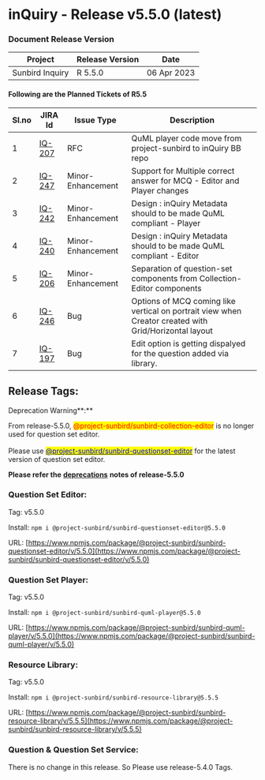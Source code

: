 # inQuiry - Release v5.5.0 (latest)

### Document Release Version

| Project         | Release Version | Date        |
| --------------- | --------------- | ----------- |
| Sunbird Inquiry | R 5.5.0         | 06 Apr 2023 |



#### Following are the Planned Tickets of R5.5

| Sl.no | JIRA Id                                                       | Issue Type        | Description                                                                                           |
| ----- | ------------------------------------------------------------- | ----------------- | ----------------------------------------------------------------------------------------------------- |
| 1     | [IQ-207](https://project-sunbird.atlassian.net/browse/IQ-207) | RFC               | QuML player code move from project-sunbird to inQuiry BB repo                                         |
| 2     | [IQ-247](https://project-sunbird.atlassian.net/browse/IQ-247) | Minor-Enhancement | Support for Multiple correct answer for MCQ - Editor and Player changes                               |
| 3     | [IQ-242](https://project-sunbird.atlassian.net/browse/IQ-242) | Minor-Enhancement | Design : inQuiry Metadata should to be made QuML compliant - Player                                   |
| 4     | [IQ-240](https://project-sunbird.atlassian.net/browse/IQ-240) | Minor-Enhancement | Design : inQuiry Metadata should to be made QuML compliant - Editor                                   |
| 5     | [IQ-206](https://project-sunbird.atlassian.net/browse/IQ-206) | Minor-Enhancement | Separation of question-set components from Collection-Editor components                               |
| 6     | [IQ-246](https://project-sunbird.atlassian.net/browse/IQ-246) | Bug               | Options of MCQ coming like vertical on portrait view when Creator created with Grid/Horizontal layout |
| 7     | [IQ-197](https://project-sunbird.atlassian.net/browse/IQ-197) | Bug               | Edit option is getting dispalyed for the question added via library.                                  |

## Release Tags:

Deprecation Warning**:**&#x20;

From release-5.5.0, <mark style="color:red;">@project-sunbird/sunbird-collection-editor</mark> is no longer used for question set editor.\
\
Please use [<mark style="color:blue;">@project-sunbird/sunbird-questionset-editor</mark>](https://www.npmjs.com/package/@project-sunbird/sunbird-questionset-editor/v/5.5.0) for the latest version of question set editor.

**Please refer the** [**deprecations**](https://inquiry.sunbird.org/use/deprecations/release-5.5.0) **notes of release-5.5.0**

### Question Set **Editor**:

Tag: v5.5.0

Install: `npm i @project-sunbird/sunbird-questionset-editor@5.5.0`

URL: [https://www.npmjs.com/package/@project-sunbird/sunbird-questionset-editor/v/5.5.0](https://www.npmjs.com/package/@project-sunbird/sunbird-questionset-editor/v/5.5.0)

### Question Set Player:

Tag: v5.5.0

Install: `npm i @project-sunbird/sunbird-quml-player@5.5.0`

URL: [https://www.npmjs.com/package/@project-sunbird/sunbird-quml-player/v/5.5.0](https://www.npmjs.com/package/@project-sunbird/sunbird-quml-player/v/5.5.0)

### Resource Library:&#x20;

Tag: v5.5.0

Install: `npm i @project-sunbird/sunbird-resource-library@5.5.5`

URL: [https://www.npmjs.com/package/@project-sunbird/sunbird-resource-library/v/5.5.5](https://www.npmjs.com/package/@project-sunbird/sunbird-resource-library/v/5.5.5)

### Question & Question Set Service:

There is no change in this release. So Please use release-5.4.0 Tags.
